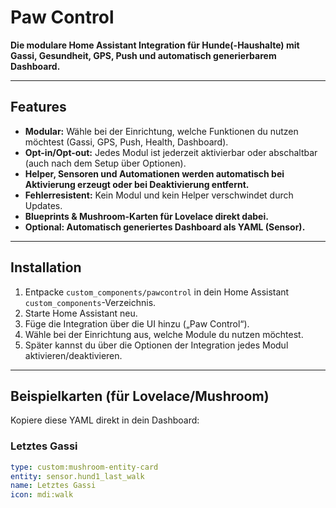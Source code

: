 # Paw Control

**Die modulare Home Assistant Integration für Hunde(-Haushalte) mit Gassi, Gesundheit, GPS, Push und automatisch generierbarem Dashboard.**

---

## Features

- **Modular:** Wähle bei der Einrichtung, welche Funktionen du nutzen möchtest (Gassi, GPS, Push, Health, Dashboard).
- **Opt-in/Opt-out:** Jedes Modul ist jederzeit aktivierbar oder abschaltbar (auch nach dem Setup über Optionen).
- **Helper, Sensoren und Automationen werden automatisch bei Aktivierung erzeugt oder bei Deaktivierung entfernt.**
- **Fehlerresistent:** Kein Modul und kein Helper verschwindet durch Updates.
- **Blueprints & Mushroom-Karten für Lovelace direkt dabei.**
- **Optional: Automatisch generiertes Dashboard als YAML (Sensor).**

---

## Installation

1. Entpacke `custom_components/pawcontrol` in dein Home Assistant `custom_components`-Verzeichnis.
2. Starte Home Assistant neu.
3. Füge die Integration über die UI hinzu („Paw Control“).
4. Wähle bei der Einrichtung aus, welche Module du nutzen möchtest.
5. Später kannst du über die Optionen der Integration jedes Modul aktivieren/deaktivieren.

---

## Beispielkarten (für Lovelace/Mushroom)

Kopiere diese YAML direkt in dein Dashboard:

### Letztes Gassi

```yaml
type: custom:mushroom-entity-card
entity: sensor.hund1_last_walk
name: Letztes Gassi
icon: mdi:walk
